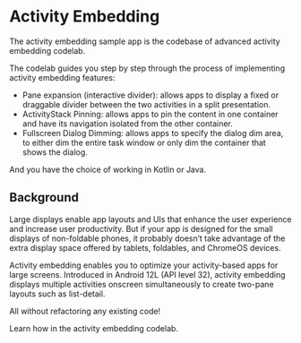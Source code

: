 # Activity Embedding

The activity embedding sample app is the codebase of advanced activity
embedding codelab.

The codelab guides you step by step through the process of implementing 
activity embedding features:

* Pane expansion (interactive divider): allows apps to display a fixed or 
draggable divider between the two activities in a split presentation.
* ActivityStack Pinning: allows apps to pin the content in one container 
and have its navigation isolated from the other container.
* Fullscreen Dialog Dimming: allows apps to specify the dialog dim area,
to either dim the entire task window or only dim the container that shows
the dialog.


And you have the choice of working in Kotlin or Java.

## Background

Large displays enable app layouts and UIs that enhance the user experience and 
increase user productivity. But if your app is designed for the small displays 
of non-foldable phones, it probably doesn’t take advantage of the extra display 
space offered by tablets, foldables, and ChromeOS devices.

Activity embedding enables you to optimize your activity-based apps for large 
screens. Introduced in Android 12L (API level 32), activity embedding displays
multiple activities onscreen simultaneously to create two-pane layouts such as
list-detail.

All without refactoring any existing code!

Learn how in the activity embedding codelab.

